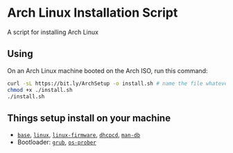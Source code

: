 # Arch Linux Installation Script

A script for installing Arch Linux

## Using

On an Arch Linux machine booted on the Arch ISO, run this command:

```bash
curl -sL https://bit.ly/ArchSetup -o install.sh # name the file whatever you want
chmod +x ./install.sh
./install.sh
```

## Things setup install on your machine

* [`base`](https://archlinux.org/packages/core/any/base/), [`linux`](https://archlinux.org/packages/core/x86_64/linux/), [`linux-firmware`](https://archlinux.org/packages/core/any/linux-firmware/), [`dhcpcd`](https://archlinux.org/packages/core/x86_64/dhcpcd/), [`man-db`](https://archlinux.org/packages/core/x86_64/man-db/)
* Bootloader: [`grub`](https://archlinux.org/packages/core/x86_64/grub/), [`os-prober`](https://archlinux.org/packages/community/x86_64/os-prober/)